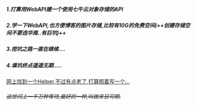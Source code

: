 ##### 1.打算用WebAPI建一个使用七牛云对象存储的API
##### 2.学一下WebAPI,也方便博客的图片存储,比较有10G的免费空间(++创建存储空间不要选华南..有巨坑)++
##### 3.挖坑之路一直在继续....
##### 4.填坑终点遥遥无期.....



[网上找到一个Helper,不过有点老了,打算照着写一个...](http://blog.csdn.net/pukuimin1226/article/details/45038953)


###### ~~这世间上一千万种等待,最好的一种,叫做来日可期.~~